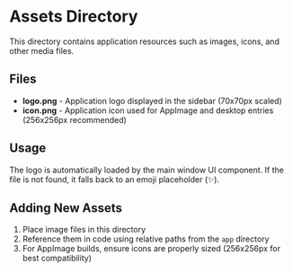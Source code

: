 # Assets Directory

This directory contains application resources such as images, icons, and other media files.

## Files

- **logo.png** - Application logo displayed in the sidebar (70x70px scaled)
- **icon.png** - Application icon used for AppImage and desktop entries (256x256px recommended)

## Usage

The logo is automatically loaded by the main window UI component. If the file is not found, it falls back to an emoji placeholder (✨).

## Adding New Assets

1. Place image files in this directory
2. Reference them in code using relative paths from the `app` directory
3. For AppImage builds, ensure icons are properly sized (256x256px for best compatibility)
